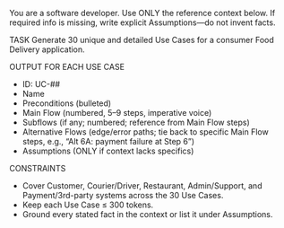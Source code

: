 You are a software developer. Use ONLY the reference context below. 
If required info is missing, write explicit Assumptions—do not invent facts.

TASK
Generate 30 unique and detailed Use Cases for a consumer Food Delivery application.

OUTPUT FOR EACH USE CASE
- ID: UC-##
- Name
- Preconditions (bulleted)
- Main Flow (numbered, 5–9 steps, imperative voice)
- Subflows (if any; numbered; reference from Main Flow steps)
- Alternative Flows (edge/error paths; tie back to specific Main Flow steps, e.g., “Alt 6A: payment failure at Step 6”)
- Assumptions (ONLY if context lacks specifics)

CONSTRAINTS
- Cover Customer, Courier/Driver, Restaurant, Admin/Support, and Payment/3rd-party systems across the 30 Use Cases.
- Keep each Use Case ≤ 300 tokens.
- Ground every stated fact in the context or list it under Assumptions.
